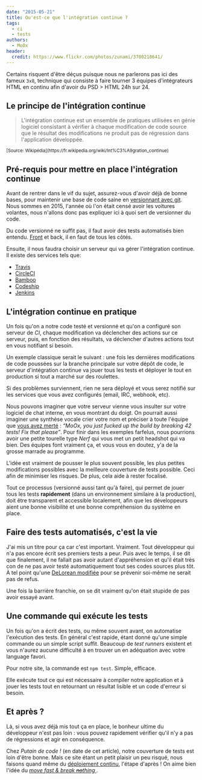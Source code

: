 ```yaml
---
date: "2015-05-21"
title: Qu'est-ce que l'intégration continue ?
tags:
  - ci
  - tests
authors:
  - MoOx
header:
  credit: https://www.flickr.com/photos/zunami/3780218641/
---
```


Certains risquent d'être déçus puisque nous ne parlerons pas ici des fameux `3x8`,
technique qui consiste à faire tourner 3 équipes d'intégrateurs HTML en
continu afin d'avoir du PSD > HTML 24h sur 24.

## Le principe de l'intégration continue

> L'intégration continue est un ensemble de pratiques utilisées en génie
logiciel consistant à vérifier à chaque modification de code source que le
résultat des modifications ne produit pas de régression dans l'application
développée.

<small>
[Source: Wikipédia](https://fr.wikipedia.org/wiki/Int%C3%A9gration_continue)
</small>

## Pré-requis pour mettre en place l'intégration continue

Avant de rentrer dans le vif du sujet, assurez-vous d'avoir déjà de bonne bases,
pour maintenir une base de code saine en
[versionnant avec git](/fr/articles/git/).
Nous sommes en 2015, l'année où l'on était censé avoir les voitures
volantes, nous n'allons donc pas expliquer ici à quoi sert de versionner du
code.

Du code versionné ne suffit pas, il faut avoir des tests automatisés bien
entendu.
[Front](/fr/articles/js/tests/frontend/) et back, il en faut de tous
les côtés.

Ensuite, il nous faudra choisir un serveur qui va gérer l'intégration continue.
Il existe des services tels que:

- [Travis](http://travis-ci.org/)
- [CircleCI](https://circleci.com/)
- [Bamboo](https://www.atlassian.com/software/bamboo/)
- [Codeship](https://codeship.com/)
- [Jenkins](http://jenkins-ci.org/)

## L'intégration continue en pratique

Un fois qu'on a notre code testé et versionné et qu'on a configuré son serveur
de _CI_, chaque modification va déclencher des actions sur ce serveur, puis,
en fonction des résultats, va déclencher d'autres actions tout en vous notifiant
si besoin.

Un exemple classique serait le suivant : une fois les dernières modifications de
code poussées sur la branche principale sur votre dépôt de code, le serveur
d'intégration continue va jouer tous les tests et déployer le tout en production si
tout a marché sur des roulettes.

Si des problèmes surviennent, rien ne sera déployé et vous serez notifié sur
les services que vous avez configurés (email, IRC, webhook, etc).

Nous pouvons imaginer que votre serveur vienne vous insulter sur
votre logiciel de chat interne, en vous montrant du doigt.
On pourrait aussi imaginer une synthèse vocale crier votre nom et préciser à
toute l'équipe que
[vous avez merté](https://www.youtube.com/watch?v=mbDcnUH6rOc) :
_“MoOx, you just fucked up the build by breaking 42 tests!
Fix that please”_.
Pour finir dans les exemples farfelus, nous pourrions avoir une petite tourelle
type _Nerf_ qui vous met un petit headshot qui va bien.
Des équipes font vraiment ça, et vous vous en doutez, y'a de la grosse marrade au
programme.

L'idée est vraiment de pousser le plus souvent possible, les plus petites
modifications possibles avec la meilleure couverture de tests possible.
Ceci afin de minimiser les risques. De plus, cela aide à rester focalisé.

Tout ce processus (versionné aussi tant qu'à faire), qui permet de jouer tous
les tests **rapidement** (dans un environnement similaire à la production), doit
être transparent et accessible localement, afin que les développeurs aient une
bonne visibilité et une bonne compréhension du système en place.

## Faire des tests automatisés, c'est la vie

J'ai mis un titre pour ça car c'est important. Vraiment.
Tout développeur qui n'a pas encore écrit ses premiers tests a peur.
Puis avec le temps, il se dit que finalement, il ne fallait pas
avoir autant d'appréhension et qu'il était très con de ne pas avoir
testé automatiquement tout ses codes sources plus tôt.
À tel point qu'une
[DeLorean modifiée](http://the--kyza.deviantart.com/art/What-the-Flux-511691704)
pour se prévenir soi-même ne serait pas de refus.

Une fois la barrière franchie, on se dit vraiment qu'on était stupide de pas
avoir essayé avant.

## Une commande qui exécute les tests

Un fois qu'on a écrit des tests, ou même souvent avant, on automatise
l'exécution des tests. En général c'est rapide, étant donné qu'une simple
commande ou un simple script suffit.
Beaucoup de _test runners_ existent et vous n'aurez aucune difficulté à en
trouver un en adéquation avec votre language favori.

Pour notre site, la commande est `npm test`. Simple, efficace.

Elle exécute tout ce qui est nécessaire à compiler notre application et à jouer
les tests tout en retournant un résultat lisible et un code d'erreur si besoin.

## Et après ?

Là, si vous avez déjà mis tout ça en place, le bonheur ultime du développeur
n'est pas loin : vous pouvez rapidement vérifier qu'il n'y a pas de régressions
et agir en conséquence.

Chez _Putain de code !_ (en date de cet article), notre couverture de
tests est loin d'être bonne. Mais ce site étant un petit plaisir un peu risqué,
nous faisons quand même du
[déploiement continu](/fr/articles/ci/deploiement-continu/), l'étape d'après !
On aime bien l'idée du _[move fast & break ~~no~~thing
](http://zachholman.com/talk/move-fast-break-nothing)_.

